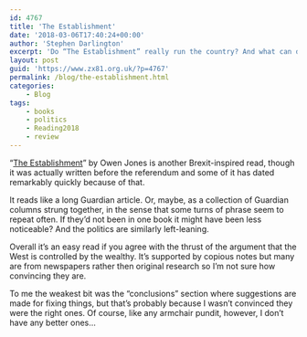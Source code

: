 ```yaml
---
id: 4767
title: 'The Establishment'
date: '2018-03-06T17:40:24+00:00'
author: 'Stephen Darlington'
excerpt: 'Do “The Establishment” really run the country? And what can do do about it? The next book in my 2018 reading challenge hopes to answer that question. '
layout: post
guid: 'https://www.zx81.org.uk/?p=4767'
permalink: /blog/the-establishment.html
categories:
    - Blog
tags:
    - books
    - politics
    - Reading2018
    - review
---
```


“[The Establishment](http://amzn.to/2sRNvhC)” by Owen Jones is another Brexit-inspired read, though it was actually written before the referendum and some of it has dated remarkably quickly because of that.

It reads like a long Guardian article. Or, maybe, as a collection of Guardian columns strung together, in the sense that some turns of phrase seem to repeat often. If they’d not been in one book it might have been less noticeable? And the politics are similarly left-leaning.

Overall it’s an easy read if you agree with the thrust of the argument that the West is controlled by the wealthy. It’s supported by copious notes but many are from newspapers rather then original research so I’m not sure how convincing they are.

To me the weakest bit was the “conclusions” section where suggestions are made for fixing things, but that’s probably because I wasn’t convinced they were the right ones. Of course, like any armchair pundit, however, I don’t have any better ones…